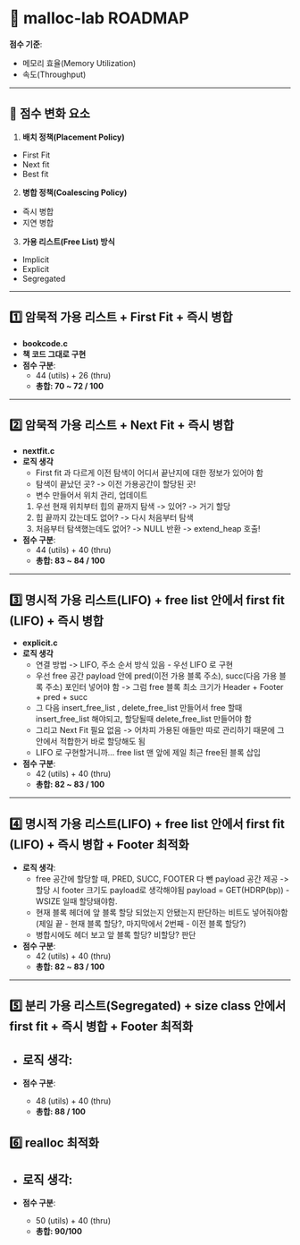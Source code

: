# 📌 malloc-lab ROADMAP

**점수 기준**:  
- 메모리 효율(Memory Utilization)  
- 속도(Throughput)

---

## 🔹 점수 변화 요소
1. **배치 정책(Placement Policy)**  
  - First Fit
  - Next fit
  - Best fit

2. **병합 정책(Coalescing Policy)**  
  - 즉시 병합
  - 지연 병합

3. **가용 리스트(Free List) 방식**
  - Implicit 
  - Explicit 
  - Segregated 

---

## 1️⃣ 암묵적 가용 리스트 + First Fit + 즉시 병합
- **bookcode.c** 
- **책 코드 그대로 구현**  
- **점수 구분**:  
  - 44 (utils) + 26 (thru)
  - **총합: 70 ~ 72 / 100**  

---

## 2️⃣ 암묵적 가용 리스트 + Next Fit + 즉시 병합
- **nextfit.c**
- **로직 생각**  
  - First fit 과 다르게 이전 탐색이 어디서 끝난지에 대한 정보가 있어야 함   
  - 탐색이 끝났던 곳? -> 이전 가용공간이 할당된 곳! 
  - 변수 만들어서 위치 관리, 업데이트
  1. 우선 현재 위치부터 힙의 끝까지 탐색 -> 있어? -> 거기 할당
  2. 힙 끝까지 갔는데도 없어? -> 다시 처음부터 탐색 
  3. 처음부터 탐색했는데도 없어? -> NULL 반환 -> extend_heap 호출!
- **점수 구분**: 
  - 44 (utils) + 40 (thru)
  - **총합: 83 ~ 84 / 100**

---

## 3️⃣ 명시적 가용 리스트(LIFO) + free list 안에서 first fit (LIFO) + 즉시 병합
- **explicit.c**
- **로직 생각**
  - 연결 방법 -> LIFO, 주소 순서 방식 있음  - 우선 LIFO 로 구현
  - 우선 free 공간 payload 안에 pred(이전 가용 블록 주소), succ(다음 가용 블록 주소) 포인터 넣어야 함 -> 그럼 free 블록 최소 크기가 Header + Footer + pred + succ
  - 그 다음 insert_free_list , delete_free_list 만들어서 free 할때 insert_free_list 해야되고, 할당될때 delete_free_list 만들어야 함
  - 그리고 Next Fit 필요 없음 -> 어차피 가용된 애들만 따로 관리하기 때문에 그 안에서 적합한거 바로 할당해도 됨
  - LIFO 로 구현할거니까... free list 맨 앞에 제일 최근 free된 블록 삽입
- **점수 구분**: 
  - 42 (utils) + 40 (thru) 
  - **총합: 82 ~ 83 / 100**

---

## 4️⃣ 명시적 가용 리스트(LIFO) + free list 안에서 first fit (LIFO) + 즉시 병합 + Footer 최적화
- **로직 생각**:  
  - free 공간에 할당할 때, PRED, SUCC, FOOTER 다 뺀 payload 공간 제공 -> 할당 시 footer 크기도 payload로 생각해야됨 payload = GET(HDRP(bp)) - WSIZE 일때 할당돼야함. 
  - 현재 블록 헤더에 앞 블록 할당 되었는지 안됐는지 판단하는 비트도 넣어줘야함 (제일 끝 - 현재 블록 할당?, 마지막에서 2번째 - 이전 블록 할당?) 
  - 병합시에도 헤더 보고 앞 블록 할당? 비할당? 판단  
- **점수 구분**: 
  - 42 (utils) + 40 (thru) 
  - **총합: 82 ~ 83 / 100** 

---

## 5️⃣ 분리 가용 리스트(Segregated) + size class 안에서 first fit + 즉시 병합 + Footer 최적화 
- **로직 생각**:
  -    

- **점수 구분**:
  - 48 (utils) + 40 (thru)
  - **총합: 88 / 100**

## 6️⃣ realloc 최적화 
- **로직 생각**:
  - 

- **점수 구분**:
  - 50 (utils) + 40 (thru)
  - **총합: 90/100**

